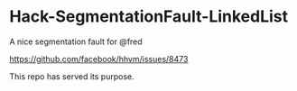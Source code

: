 # Hack-SegmentationFault-LinkedList
A nice segmentation fault for @fred

https://github.com/facebook/hhvm/issues/8473

This repo has served its purpose.

